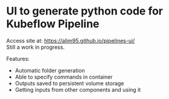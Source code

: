 # UI to generate python code for Kubeflow Pipeline
Access site at: https://alim95.github.io/pipelines-ui/ <br />
Still a work in progress. <br />

Features: <br />
- Automatic folder generation
- Able to specify commands in container
- Outputs saved to persistent volume storage
- Getting inputs from other components and using it
